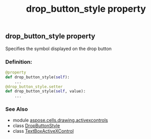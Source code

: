 ﻿---
title: drop_button_style property
second_title: Aspose.Cells for Python via .NET API References
description: 
type: docs
weight: 70
url: /aspose.cells.drawing.activexcontrols/textboxactivexcontrol/drop_button_style/
is_root: false
---

## drop_button_style property


Specifies the symbol displayed on the drop button
### Definition:
```python
@property
def drop_button_style(self):
    ...
@drop_button_style.setter
def drop_button_style(self, value):
    ...
```

### See Also
* module [aspose.cells.drawing.activexcontrols](../../)
* class [DropButtonStyle](/cells/python-net/aspose.cells.drawing.activexcontrols/dropbuttonstyle)
* class [TextBoxActiveXControl](/cells/python-net/aspose.cells.drawing.activexcontrols/textboxactivexcontrol)
